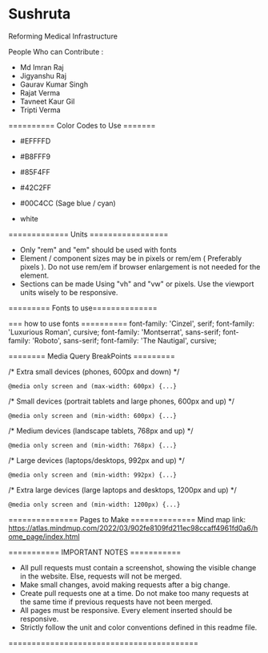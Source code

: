 # Sushruta
Reforming Medical Infrastructure


People Who can Contribute :
* Md Imran Raj
* Jigyanshu Raj
* Gaurav Kumar Singh
* Rajat Verma
* Tavneet Kaur Gil
* Tripti Verma


========== Color Codes to Use =======
* #EFFFFD
* #B8FFF9
* #85F4FF
* #42C2FF

* #00C4CC (Sage blue / cyan)
* white


============= Units =================
* Only "rem" and "em" should be used with fonts
* Element / component sizes may be in pixels or rem/em ( Preferably pixels ). Do not use rem/em if browser enlargement is not needed for the element.
* Sections can be made Using "vh" and "vw" or pixels. Use the viewport units wisely to be responsive.

========= Fonts to use==============
<link rel="preconnect" href="https://fonts.googleapis.com">
<link rel="preconnect" href="https://fonts.gstatic.com" crossorigin>
<link href="https://fonts.googleapis.com/css2?family=Cinzel&family=Luxurious+Roman&family=Montserrat:ital,wght@0,100;0,200;0,300;0,400;1,100;1,200;1,300;1,400&family=Roboto:wght@300&family=The+Nautigal&display=swap" rel="stylesheet">


=== how to use fonts ==========
font-family: 'Cinzel', serif;
font-family: 'Luxurious Roman', cursive;
font-family: 'Montserrat', sans-serif;
font-family: 'Roboto', sans-serif;
font-family: 'The Nautigal', cursive;

======== Media Query BreakPoints =========
     
   /* Extra small devices (phones, 600px and down) */
   
    @media only screen and (max-width: 600px) {...}

   /* Small devices (portrait tablets and large phones, 600px and up) */
   
    @media only screen and (min-width: 600px) {...}

   /* Medium devices (landscape tablets, 768px and up) */
   
    @media only screen and (min-width: 768px) {...}

   /* Large devices (laptops/desktops, 992px and up) */
   
    @media only screen and (min-width: 992px) {...}

   /* Extra large devices (large laptops and desktops, 1200px and up) */
   
    @media only screen and (min-width: 1200px) {...}


=============== Pages to Make ==============
Mind map link:
https://atlas.mindmup.com/2022/03/902fe8109fd211ec98ccaff4961fd0a6/home_page/index.html


=========== IMPORTANT NOTES ===========
* All pull requests must contain a screenshot, showing the visible change in the website. Else, requests will not be merged.
* Make small changes, avoid making requests after a big change.
* Create pull requests one at a time. Do not make too many requests at the same time if previous requests have not been merged.
* All pages must be responsive. Every element inserted should be responsive.
* Strictly follow the unit and color conventions defined in this readme file.

=========================================
